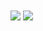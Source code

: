 <img align="center" src="https://github-readme-stats-florius0.vercel.app/api?username=florius0&count_private=true&show_icons=true&theme=github_dark" />
<img align="center" src="https://github-readme-stats-florius0.vercel.app/api/top-langs/?username=florius0&theme=github_dark&layout=compact" />
